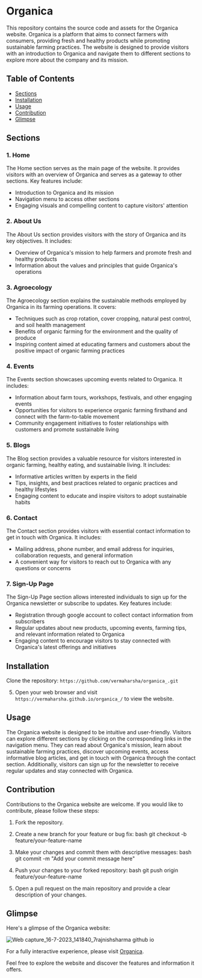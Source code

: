# Organica

This repository contains the source code and assets for the Organica website. Organica is a platform that aims to connect farmers with consumers, providing fresh and healthy products while promoting sustainable farming practices. The website is designed to provide visitors with an introduction to Organica and navigate them to different sections to explore more about the company and its mission.

## Table of Contents
- [Sections](#sections)
- [Installation](#installation)
- [Usage](#usage)
- [Contribution](#contribution)
- [Glimpse](#glimpse)

## Sections

### 1. Home
The Home section serves as the main page of the website. It provides visitors with an overview of Organica and serves as a gateway to other sections. Key features include:

- Introduction to Organica and its mission
- Navigation menu to access other sections
- Engaging visuals and compelling content to capture visitors' attention

### 2. About Us
The About Us section provides visitors with the story of Organica and its key objectives. It includes:

- Overview of Organica's mission to help farmers and promote fresh and healthy products
- Information about the values and principles that guide Organica's operations

### 3. Agroecology
The Agroecology section explains the sustainable methods employed by Organica in its farming operations. It covers:

- Techniques such as crop rotation, cover cropping, natural pest control, and soil health management
- Benefits of organic farming for the environment and the quality of produce
- Inspiring content aimed at educating farmers and customers about the positive impact of organic farming practices

### 4. Events
The Events section showcases upcoming events related to Organica. It includes:

- Information about farm tours, workshops, festivals, and other engaging events
- Opportunities for visitors to experience organic farming firsthand and connect with the farm-to-table movement
- Community engagement initiatives to foster relationships with customers and promote sustainable living

### 5. Blogs
The Blog section provides a valuable resource for visitors interested in organic farming, healthy eating, and sustainable living. It includes:

- Informative articles written by experts in the field
- Tips, insights, and best practices related to organic practices and healthy lifestyles
- Engaging content to educate and inspire visitors to adopt sustainable habits

### 6. Contact
The Contact section provides visitors with essential contact information to get in touch with Organica. It includes:

- Mailing address, phone number, and email address for inquiries, collaboration requests, and general information
- A convenient way for visitors to reach out to Organica with any questions or concerns

### 7. Sign-Up Page
The Sign-Up Page section allows interested individuals to sign up for the Organica newsletter or subscribe to updates. Key features include:

- Registration through google account to collect contact information from subscribers
- Regular updates about new products, upcoming events, farming tips, and relevant information related to Organica
- Engaging content to encourage visitors to stay connected with Organica's latest offerings and initiatives

## Installation

 Clone the repository: `https://github.com/vermaharsha/organica_.git`
   
   

5. Open your web browser and visit `https://vermaharsha.github.io/organica_/` to view the website.

## Usage
The Organica website is designed to be intuitive and user-friendly. Visitors can explore different sections by clicking on the corresponding links in the navigation menu. They can read about Organica's mission, learn about sustainable farming practices, discover upcoming events, access informative blog articles, and get in touch with Organica through the contact section. Additionally, visitors can sign up for the newsletter to receive regular updates and stay connected with Organica.

## Contribution
Contributions to the Organica website are welcome. If you would like to contribute, please follow these steps:

1. Fork the repository.
2. Create a new branch for your feature or bug fix:
   bash
   git checkout -b feature/your-feature-name
   
3. Make your changes and commit them with descriptive messages:
   bash
   git commit -m "Add your commit message here"
   
4. Push your changes to your forked repository:
   bash
   git push origin feature/your-feature-name
   
5. Open a pull request on the main repository and provide a clear description of your changes.


## Glimpse
Here's a glimpse of the Organica website:

![Web capture_16-7-2023_141840_7rajnishsharma github io](https://github.com/vermaharsha/Docsy/assets/111423734/92819c13-b140-49ed-ae89-c9784831867c)

For a fully interactive experience, please visit [Organica](https://vermaharsha.github.io/organica_/).

Feel free to explore the website and discover the features and information it offers.

